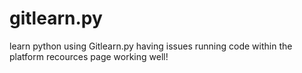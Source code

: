 # gitlearn.py
learn python using Gitlearn.py
having issues running code within the platform
recources page working well!
